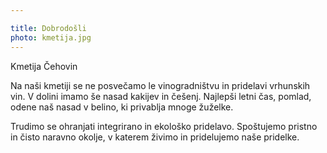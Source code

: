 ```yaml
---

title: Dobrodošli
photo: kmetija.jpg
---
```


<Naslov>Kmetija Čehovin</Naslov>

Na naši kmetiji se ne posvečamo le vinogradništvu in pridelavi vrhunskih vin. V dolini imamo še nasad kakijev in češenj. Najlepši letni čas, pomlad, odene
naš nasad v belino, ki privablja mnoge žuželke. 

Trudimo se ohranjati integrirano in ekološko pridelavo. Spoštujemo pristno in čisto naravno okolje, v katerem živimo in pridelujemo naše pridelke.
